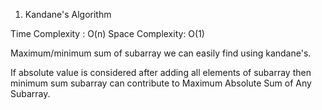 1. Kandane's Algorithm

Time Complexity : O(n)
Space Complexity: O(1)

Maximum/minimum sum of subarray we can easily find using kandane's.

If absolute value is considered after adding all elements of subarray then minimum sum subarray can contribute to Maximum Absolute Sum of Any Subarray.


